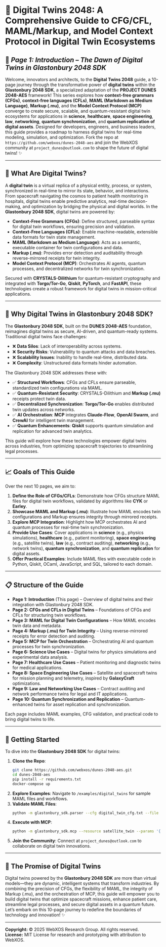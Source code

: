 # 🐪 **Digital Twins 2048: A Comprehensive Guide to CFG/CFL, MAML/Markup, and Model Context Protocol in Digital Twin Ecosystems**

## 📜 *Page 1: Introduction – The Dawn of Digital Twins in Glastonbury 2048 SDK*

Welcome, innovators and architects, to the **Digital Twins 2048** guide, a 10-page journey through the transformative power of **digital twins** within the **Glastonbury 2048 SDK**, a specialized adaptation of the **PROJECT DUNES 2048-AES** framework! This series explores how **context-free grammars (CFGs)**, **context-free languages (CFLs)**, **MAML (Markdown as Medium Language)**, **Markup (.mu)**, and the **Model Context Protocol (MCP)** converge to create secure, scalable, and quantum-resistant digital twin ecosystems for applications in **science**, **healthcare**, **space engineering**, **law**, **networking**, **quantum synchronization**, and **quantum replication of digital assets**. Designed for developers, engineers, and business leaders, this guide provides a roadmap to harness digital twins for real-time modeling, simulation, and optimization. Fork the repo at `https://github.com/webxos/dunes-2048-aes` and join the WebXOS community at `project_dunes@outlook.com` to shape the future of digital twins! ✨

---

## 🌌 What Are Digital Twins?

A **digital twin** is a virtual replica of a physical entity, process, or system, synchronized in real-time to mirror its state, behavior, and interactions. From spacecraft navigating the cosmos to patient health monitoring in hospitals, digital twins enable predictive analytics, real-time decision-making, and optimization by bridging the physical and digital worlds. In the **Glastonbury 2048 SDK**, digital twins are powered by:
- **Context-Free Grammars (CFGs)**: Define structured, parseable syntax for digital twin workflows, ensuring precision and validation.
- **Context-Free Languages (CFLs)**: Enable machine-readable, extensible data formats for twin state management.
- **MAML (Markdown as Medium Language)**: Acts as a semantic, executable container for twin configurations and data.
- **Markup (.mu)**: Provides error detection and auditability through reverse-mirrored receipts for twin integrity.
- **Model Context Protocol (MCP)**: Orchestrates AI agents, quantum processes, and decentralized networks for twin synchronization.

Secured with **CRYSTALS-Dilithium** for quantum-resistant cryptography and integrated with **Torgo/Tor-Go**, **Qiskit**, **PyTorch**, and **FastAPI**, these technologies create a robust framework for digital twins in mission-critical applications.

---

## 🧠 Why Digital Twins in Glastonbury 2048 SDK?

The **Glastonbury 2048 SDK**, built on the **DUNES 2048-AES** foundation, reimagines digital twins as secure, AI-driven, and quantum-ready systems. Traditional digital twins face challenges:
- ❌ **Data Silos**: Lack of interoperability across systems.
- ❌ **Security Risks**: Vulnerability to quantum attacks and data breaches.
- ❌ **Scalability Issues**: Inability to handle real-time, distributed data.
- ❌ **Complexity**: Unstructured data formats hinder automation.

The Glastonbury 2048 SDK addresses these with:
- ✅ **Structured Workflows**: CFGs and CFLs ensure parseable, standardized twin configurations via MAML.
- ✅ **Quantum-Resistant Security**: CRYSTALS-Dilithium and **Markup (.mu)** receipts protect twin data.
- ✅ **Decentralized Synchronization**: **Torgo/Tor-Go** enables distributed twin updates across networks.
- ✅ **AI Orchestration**: **MCP** integrates **Claude-Flow**, **OpenAI Swarm**, and **CrewAI** for intelligent twin management.
- ✅ **Quantum Enhancements**: **Qiskit** supports quantum simulation and replication for advanced twin analytics.

This guide will explore how these technologies empower digital twins across industries, from optimizing spacecraft trajectories to streamlining legal processes.

---

## 📈 Goals of This Guide

Over the next 10 pages, we aim to:
1. **Define the Role of CFGs/CFLs**: Demonstrate how CFGs structure MAML files for digital twin workflows, validated by algorithms like **CYK** or **Earley**.
2. **Showcase MAML and Markup (.mu)**: Illustrate how MAML encodes twin configurations and Markup ensures integrity through mirrored receipts.
3. **Explore MCP Integration**: Highlight how MCP orchestrates AI and quantum processes for real-time twin synchronization.
4. **Provide Use Cases**: Cover applications in **science** (e.g., physics simulations), **healthcare** (e.g., patient monitoring), **space engineering** (e.g., satellite twins), **law** (e.g., contract auditing), **networking** (e.g., network twins), **quantum synchronization**, and **quantum replication** for digital assets.
5. **Offer Practical Examples**: Include MAML files with executable code in Python, Qiskit, OCaml, JavaScript, and SQL, tailored to each domain.

---

## 📋 Structure of the Guide

- **Page 1: Introduction** (This page) – Overview of digital twins and their integration with Glastonbury 2048 SDK.
- **Page 2: CFGs and CFLs in Digital Twins** – Foundations of CFGs and CFLs for structuring twin workflows.
- **Page 3: MAML for Digital Twin Configurations** – How MAML encodes twin data and metadata.
- **Page 4: Markup (.mu) for Twin Integrity** – Using reverse-mirrored receipts for error detection and auditing.
- **Page 5: MCP for Twin Orchestration** – Orchestrating AI and quantum processes for twin synchronization.
- **Page 6: Science Use Cases** – Digital twins for physics simulations and experimental data analysis.
- **Page 7: Healthcare Use Cases** – Patient monitoring and diagnostic twins for medical applications.
- **Page 8: Space Engineering Use Cases** – Satellite and spacecraft twins for mission planning and telemetry, inspired by **GalaxyCraft** optimizations.
- **Page 9: Law and Networking Use Cases** – Contract auditing and network performance twins for legal and IT applications.
- **Page 10: Quantum Synchronization and Replication** – Quantum-enhanced twins for asset replication and synchronization.

Each page includes MAML examples, CFG validation, and practical code to bring digital twins to life.

---

## 🚀 Getting Started

To dive into the **Glastonbury 2048 SDK** for digital twins:
1. **Clone the Repo**:
   ```bash
   git clone https://github.com/webxos/dunes-2048-aes.git
   cd dunes-2048-aes
   pip install -r requirements.txt
   docker-compose up
   ```
2. **Explore Examples**: Navigate to `/examples/digital_twins` for sample MAML files and workflows.
3. **Validate MAML Files**:
   ```bash
   python -m glastonbury_sdk.parser --cfg digital_twin_cfg.txt --file twin_example.maml.md
   ```
4. **Execute with MCP**:
   ```bash
   python -m glastonbury_sdk.mcp --resource satellite_twin --params '{"sensor_data": [1.2, 2.3, 3.4]}'
   ```
5. **Join the Community**: Connect at `project_dunes@outlook.com` to collaborate on digital twin innovations.

---

## 🌊 The Promise of Digital Twins

Digital twins powered by the **Glastonbury 2048 SDK** are more than virtual models—they are dynamic, intelligent systems that transform industries. By combining the precision of CFGs, the flexibility of MAML, the integrity of Markup (.mu), and the orchestration of MCP, this guide will empower you to build digital twins that optimize spacecraft missions, enhance patient care, streamline legal processes, and secure digital assets in a quantum future. Let’s embark on this 10-page journey to redefine the boundaries of technology and innovation! ✨

---

**Copyright:** © 2025 WebXOS Research Group. All rights reserved.  
**License:** MIT License for research and prototyping with attribution to WebXOS.